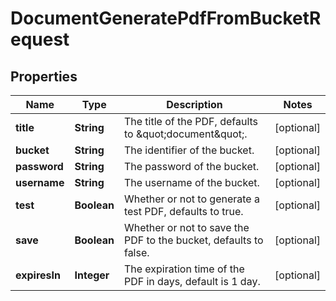

# DocumentGeneratePdfFromBucketRequest


## Properties

| Name | Type | Description | Notes |
|------------ | ------------- | ------------- | -------------|
|**title** | **String** | The title of the PDF, defaults to \&quot;document\&quot;. |  [optional] |
|**bucket** | **String** | The identifier of the bucket. |  [optional] |
|**password** | **String** | The password of the bucket. |  [optional] |
|**username** | **String** | The username of the bucket. |  [optional] |
|**test** | **Boolean** | Whether or not to generate a test PDF, defaults to true. |  [optional] |
|**save** | **Boolean** | Whether or not to save the PDF to the bucket, defaults to false. |  [optional] |
|**expiresIn** | **Integer** | The expiration time of the PDF in days, default is 1 day. |  [optional] |



